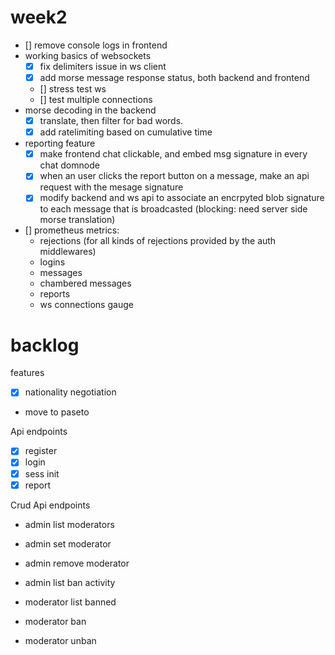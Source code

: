 

# week2

- [] remove console logs in frontend
- working basics of websockets
  - [x] fix delimiters issue in ws client
  - [x] add morse message response status, both backend and frontend
  - [] stress test ws
  - [] test multiple connections
- morse decoding in the backend
  - [x] translate, then filter for bad words.
  - [x] add ratelimiting based on cumulative time
- reporting feature
  - [x] make frontend chat clickable, and embed msg signature in every chat domnode
  - [x] when an user clicks the report button on a message, make an api request with
       the mesage signature
  - [x] modify backend and ws api to associate an encrpyted blob signature to each message
       that is broadcasted (blocking: need server side morse translation)
- [] prometheus metrics: 
   - rejections (for all kinds of rejections provided by the auth middlewares)
   - logins
   - messages
   - chambered messages
   - reports
   - ws connections gauge

# backlog 

features

-[x] nationality negotiation
- move to paseto

Api endpoints

-[x] register
-[x] login
-[x] sess init
-[x] report

Crud Api endpoints

- admin list moderators
- admin set moderator
- admin remove moderator
- admin list ban activity

- moderator list banned
- moderator ban
- moderator unban


